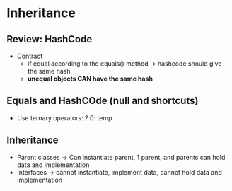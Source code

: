# Inheritance

## Review: HashCode
- Contract
    - if equal according to the equals() method -> hashcode should give the same hash
    - **unequal objects CAN have the same hash**

## Equals and HashCOde (null and shortcuts)
- Use ternary operators: ? 0: temp

## Inheritance
- Parent classes -> Can instantiate parent, 1 parent, and parents can hold data and implementation
- Interfaces -> cannot instantiate, implement data, cannot hold data and implementation
